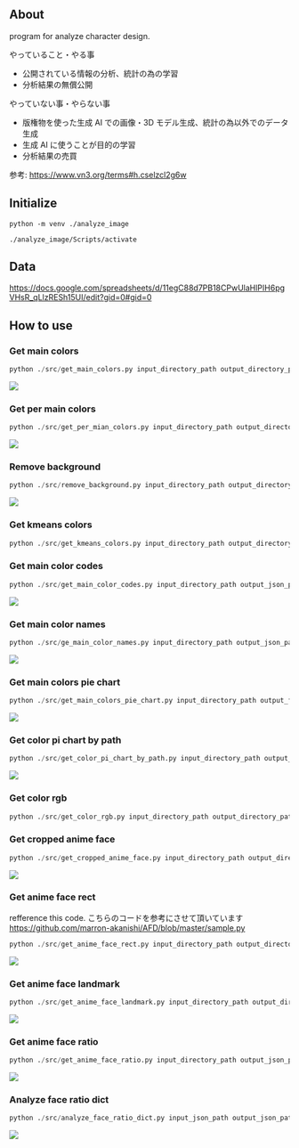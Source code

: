## About

program for analyze character design.

やっていること・やる事

- 公開されている情報の分析、統計の為の学習
- 分析結果の無償公開

やっていない事・やらない事

- 版権物を使った生成 AI での画像・3D モデル生成、統計の為以外でのデータ生成
- 生成 AI に使うことが目的の学習
- 分析結果の売買

参考: https://www.vn3.org/terms#h.cselzcl2g6w

## Initialize

```
python -m venv ./analyze_image
```

```
./analyze_image/Scripts/activate
```

## Data

https://docs.google.com/spreadsheets/d/11egC88d7PB18CPwUlaHlPIH6pgVHsR_qLlzRESh15UI/edit?gid=0#gid=0

## How to use

### Get main colors

```python
python ./src/get_main_colors.py input_directory_path output_directory_path exe
```

![](https://github.com/szgk/anylyze_image.py/blob/main/images/main_color.png)

### Get per main colors

```python
python ./src/get_per_mian_colors.py input_directory_path output_directory_path
```

![](https://github.com/szgk/anylyze_image.py/blob/main/images/per_main_colors.png)

### Remove background

```python
python ./src/remove_background.py input_directory_path output_directory_path exe
```

![](https://github.com/szgk/anylyze_image.py/blob/main/images/remove_background.png)

### Get kmeans colors

```python
python ./src/get_kmeans_colors.py input_directory_path output_directory_path kmeans_num
```

### Get main color codes

```python
python ./src/get_main_color_codes.py input_directory_path output_json_path
```

![](https://github.com/szgk/anylyze_image.py/blob/main/images/mian_color_codes.png)

### Get main color names

```python
python ./src/ge_main_color_names.py input_directory_path output_json_path exe
```

![](https://github.com/szgk/anylyze_image.py/blob/main/images/main_color_names.png)

### Get main colors pie chart

```python
python ./src/get_main_colors_pie_chart.py input_directory_path output_file_path exe
```

![](https://github.com/szgk/anylyze_image.py/blob/main/images/main_colors_pie_chart.png)

### Get color pi chart by path

```python
python ./src/get_color_pi_chart_by_path.py input_directory_path output_directory_path exe
```

![](https://github.com/szgk/anylyze_image.py/blob/main/images/color_rate_pi_chart.png)

### Get color rgb

```python
python ./src/get_color_rgb.py input_directory_path output_directory_path exe
```

### Get cropped anime face

```python
python ./src/get_cropped_anime_face.py input_directory_path output_directory_path exe
```

![](https://github.com/szgk/anylyze_image.py/blob/main/images/cropped_anime_face.png)

### Get anime face rect

refference this code. こちらのコードを参考にさせて頂いています
https://github.com/marron-akanishi/AFD/blob/master/sample.py

```python
python ./src/get_anime_face_rect.py input_directory_path output_directory_path exe
```

![](https://github.com/szgk/anylyze_image.py/blob/main/images/anime_face_rect.png)

### Get anime face landmark

```python
python ./src/get_anime_face_landmark.py input_directory_path output_directory_path exe
```

![](https://github.com/szgk/anylyze_image.py/blob/main/images/anime_face_landmark.png)

### Get anime face ratio

```python
python ./src/get_anime_face_ratio.py input_directory_path output_json_path exe
```

![](https://github.com/szgk/anylyze_image.py/blob/main/images/anime_face_ratio.png)

### Analyze face ratio dict

```python
python ./src/analyze_face_ratio_dict.py input_json_path output_json_path
```

![](https://github.com/szgk/anylyze_image.py/blob/main/images/analyze_face_ratio_dict.png)
